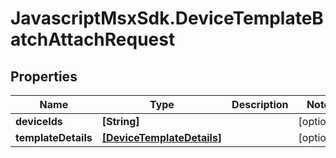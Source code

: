# JavascriptMsxSdk.DeviceTemplateBatchAttachRequest

## Properties

Name | Type | Description | Notes
------------ | ------------- | ------------- | -------------
**deviceIds** | **[String]** |  | [optional] 
**templateDetails** | [**[DeviceTemplateDetails]**](DeviceTemplateDetails.md) |  | [optional] 


